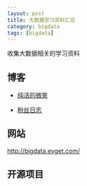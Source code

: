 ```yaml
---
layout: post
title: 大数据学习资料汇总
category: bigdata
tags: [bigdata]
---
```



收集大数据相关的学习资料


## 博客

- [纯洁的微笑](http://www.ityouknow.com)

- [粉丝日志](http://blog.fens.me/series-hadoop-family/)


## 网站

http://bigdata.evget.com/


## 开源项目

